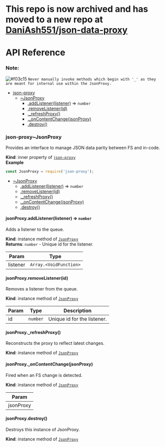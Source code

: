 # This repo is now archived and has moved to a new repo at [DaniAsh551/json-data-proxy](https://github.com/DaniAsh551/json-data-proxy "New Repo URL")

# API Reference
### Note:
![#f03c15](https://via.placeholder.com/15/f03c15/000000?text=+) `Never manually invoke methods which begin with '_' as they are meant for internal use within the JsonProxy.`


* [json-proxy](#module_json-proxy)
    * [~JsonProxy](#module_json-proxy..JsonProxy)
        * [.addListener(listener)](#module_json-proxy..JsonProxy+addListener) ⇒ <code>number</code>
        * [.removeListener(id)](#module_json-proxy..JsonProxy+removeListener)
        * [._refreshProxy()](#module_json-proxy..JsonProxy+_refreshProxy)
        * [._onContentChange(jsonProxy)](#module_json-proxy..JsonProxy+_onContentChange)
        * [.destroy()](#module_json-proxy..JsonProxy+destroy)

<a name="module_json-proxy..JsonProxy"></a>

### json-proxy~JsonProxy
Provides an interface to manage JSON data parity between FS and in-code.

**Kind**: inner property of [<code>json-proxy</code>](#module_json-proxy)  
**Example**  
```js
const JsonProxy = require('json-proxy');
```

* [~JsonProxy](#module_json-proxy..JsonProxy)
    * [.addListener(listener)](#module_json-proxy..JsonProxy+addListener) ⇒ <code>number</code>
    * [.removeListener(id)](#module_json-proxy..JsonProxy+removeListener)
    * [._refreshProxy()](#module_json-proxy..JsonProxy+_refreshProxy)
    * [._onContentChange(jsonProxy)](#module_json-proxy..JsonProxy+_onContentChange)
    * [.destroy()](#module_json-proxy..JsonProxy+destroy)

<a name="module_json-proxy..JsonProxy+addListener"></a>

#### jsonProxy.addListener(listener) ⇒ <code>number</code>
Adds a listener to the queue.

**Kind**: instance method of [<code>JsonProxy</code>](#module_json-proxy..JsonProxy)  
**Returns**: <code>number</code> - Unique id for the listener.  

| Param | Type |
| --- | --- |
| listener | <code>Array.&lt;VoidFunction&gt;</code> | 

<a name="module_json-proxy..JsonProxy+removeListener"></a>

#### jsonProxy.removeListener(id)
Removes a listener from the queue.

**Kind**: instance method of [<code>JsonProxy</code>](#module_json-proxy..JsonProxy)  

| Param | Type | Description |
| --- | --- | --- |
| id | <code>number</code> | Unique id for the listener. |

<a name="module_json-proxy..JsonProxy+_refreshProxy"></a>

#### jsonProxy.\_refreshProxy()
Reconstructs the proxy to reflect latest changes.

**Kind**: instance method of [<code>JsonProxy</code>](#module_json-proxy..JsonProxy)  
<a name="module_json-proxy..JsonProxy+_onContentChange"></a>

#### jsonProxy.\_onContentChange(jsonProxy)
Fired when an FS change is detected.

**Kind**: instance method of [<code>JsonProxy</code>](#module_json-proxy..JsonProxy)  

| Param |
| --- |
| jsonProxy | 

<a name="module_json-proxy..JsonProxy+destroy"></a>

#### jsonProxy.destroy()
Destroys this instance of JsonProxy.

**Kind**: instance method of [<code>JsonProxy</code>](#module_json-proxy..JsonProxy)  
